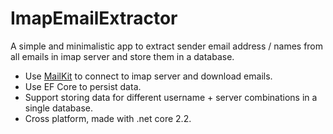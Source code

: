 # ImapEmailExtractor
A simple and minimalistic app to extract sender email address / names from all emails in imap server and store them in a database.

* Use [MailKit](https://github.com/jstedfast/MailKit) to connect to imap server and download emails.
* Use EF Core to persist data.
* Support storing data for different username + server combinations in a single database.
* Cross platform, made with .net core 2.2.
